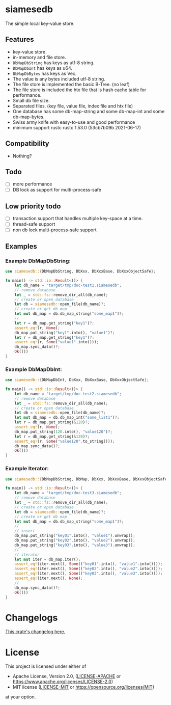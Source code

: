# siamesedb

The simple local key-value store.

## Features

- key-value store.
- in-memory and file store.
- `DbMapDbString` has keys as utf-8 string.
- `DbMapDbInt` has keys as u64.
- `DbMapDbBytes` has keys as Vec<u8>.
- The value is any bytes included utf-8 string.
- The file store is implemented the basic B-Tree. (no leaf)
- The file store is included the htx file that is hash cache table for performance.
- Small db file size.
- Separated files. (key file, value file, index file and htx file)
- One database has some db-map-string and some db-map-int and some db-map-bytes.
- Swiss army knife with easy-to-use and good performance
- minimum support rustc rustc 1.53.0 (53cb7b09b 2021-06-17)

## Compatibility

- Nothing?

## Todo

- [ ] more performance
- [ ] DB lock as support for multi-process-safe

## Low priority todo

- [ ] transaction support that handles multiple key-space at a time.
- [ ] thread-safe support
- [ ] non db lock multi-process-safe support

## Examples

### Example DbMapDbString:

```rust
use siamesedb::{DbMapDbString, DbXxx, DbXxxBase, DbXxxObjectSafe};

fn main() -> std::io::Result<()> {
    let db_name = "target/tmp/doc-test1.siamesedb";
    // remove database
    let _ = std::fs::remove_dir_all(db_name);
    // create or open database
    let db = siamesedb::open_file(db_name)?;
    // create or get db map
    let mut db_map = db.db_map_string("some_map1")?;
    //
    let r = db_map.get_string("key1")?;
    assert_eq!(r, None);
    db_map.put_string("key1".into(), "value1")?;
    let r = db_map.get_string("key1")?;
    assert_eq!(r, Some("value1".into()));
    db_map.sync_data()?;
    Ok(())
}
```

### Example DbMapDbInt:

```rust
use siamesedb::{DbMapDbInt, DbXxx, DbXxxBase, DbXxxObjectSafe};

fn main() -> std::io::Result<()> {
    let db_name = "target/tmp/doc-test2.siamesedb";
    // remove database
    let _ = std::fs::remove_dir_all(db_name);
    // create or open database
    let db = siamesedb::open_file(db_name)?;
    let mut db_map = db.db_map_int("some_list1")?;
    let r = db_map.get_string(&120)?;
    assert_eq!(r, None);
    db_map.put_string(120.into(), "value120")?;
    let r = db_map.get_string(&120)?;
    assert_eq!(r, Some("value120".to_string()));
    db_map.sync_data()?;
    Ok(())
}
```

### Example Iterator:

```rust
use siamesedb::{DbMapDbString, DbMap, DbXxx, DbXxxBase, DbXxxObjectSafe};

fn main() -> std::io::Result<()> {
    let db_name = "target/tmp/doc-test3.siamesedb";
    // remove database
    let _ = std::fs::remove_dir_all(db_name);
    // create or open database
    let db = siamesedb::open_file(db_name)?;
    // create or get db map
    let mut db_map = db.db_map_string("some_map1")?;
    //
    // insert
    db_map.put_string("key01".into(), "value1").unwrap();
    db_map.put_string("key02".into(), "value2").unwrap();
    db_map.put_string("key03".into(), "value3").unwrap();
    //
    // iterator
    let mut iter = db_map.iter();
    assert_eq!(iter.next(), Some(("key01".into(), "value1".into())));
    assert_eq!(iter.next(), Some(("key02".into(), "value2".into())));
    assert_eq!(iter.next(), Some(("key03".into(), "value3".into())));
    assert_eq!(iter.next(), None);
    //
    db_map.sync_data()?;
    Ok(())
}
```

# Changelogs

[This crate's changelog here.](https://github.com/aki-akaguma/siamesedb/blob/main/CHANGELOG.md)

# License

This project is licensed under either of

 * Apache License, Version 2.0, ([LICENSE-APACHE](LICENSE-APACHE) or
   https://www.apache.org/licenses/LICENSE-2.0)
 * MIT license ([LICENSE-MIT](LICENSE-MIT) or
   https://opensource.org/licenses/MIT)

at your option.
